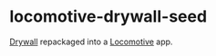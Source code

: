 locomotive-drywall-seed
=======================

[Drywall](http://jedireza.github.io/drywall/) repackaged into a [Locomotive](http://locomotivejs.org/) app.
